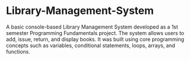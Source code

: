 # Library-Management-System
A basic console-based Library Management System developed as a 1st semester Programming Fundamentals project. The system allows users to add, issue, return, and display books. It was built using core programming concepts such as variables, conditional statements, loops, arrays, and functions.
